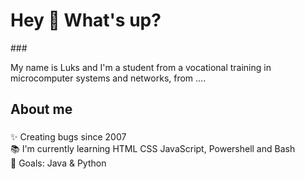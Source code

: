 <h1 align="left">Hey 👋 What's up?</h1> 
###

<p align="left">My name is Luks and I'm a student from a vocational training in microcomputer systems and networks, from ....</p>

###

<h2 align="left">About me</h2>

###

<p align="left">✨ Creating bugs since 2007<br>📚 I'm currently learning HTML CSS JavaScript, Powershell and Bash <br>🎯 Goals: Java & Python</p>
